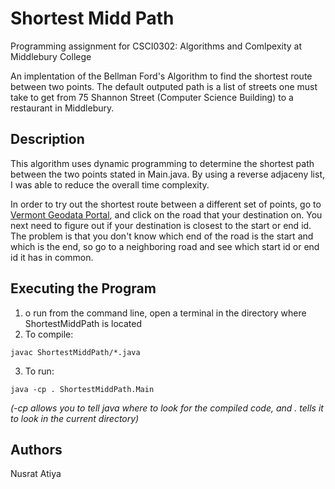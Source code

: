 # Shortest Midd Path
Programming assignment for CSCI0302: Algorithms and Comlpexity at Middlebury College

An implentation of the Bellman Ford's Algorithm to find the shortest route between two points. The default outputed path is a list of streets one must take to get from 75 Shannon Street (Computer Science Building) to a restaurant in Middlebury. 

## Description
This algorithm uses dynamic programming to determine the shortest path between the two points stated in Main.java. By using a reverse adjaceny list, I was able to reduce the overall time complexity. 

In order to try out the shortest route between a different set of points, go to [Vermont Geodata Portal](https://geodata.vermont.gov/datasets/1dee5cb935894f9abe1b8e7ccec1253e/explore?location=44.013415%2C-73.166902%2C15.00), and click on the road that your destination on. You next need to figure out if your destination is closest to the start or end id. The problem is that you don't know which end of the road is the start and which is the end, so go to a neighboring road and see which start id or end id it has in common.

## Executing the Program
1. o run from the command line, open a terminal in the directory where ShortestMiddPath is located
2. To compile:
  ```
  javac ShortestMiddPath/*.java
  ```
3. To run:
  ```
  java -cp . ShortestMiddPath.Main
  ```
  *(-cp allows you to tell java where to look for the compiled code, and . tells it to look in the       current directory)*
  
## Authors
Nusrat Atiya
